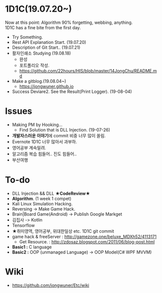 # 1D1C(19.07.20~)

Now at this point: Algorithm 90% forgetting, webbing, anything. <br>
1D1C has a fine bite from the first day.<br>
- Try Something.
- Rest API Explanation Start. (19.07.20)
- Description of Git Start.. (19.07.21)
- 활자인쇄소 Studying (19.08.18)
  - 완성
  - 포트폴리오 작성.
  - https://github.com/22hours/HIS/blob/master/14JongChu/README.md
- Make a gitblog.(19.08.04~)
  - https://jongwuner.github.io
- Success Deviare2. 
    See the Result(Print Logger). (19-08-04)

# Issues
- Making PM by Hooking...<br>
   - Find Solution that is DLL Injection. (19-07-26)
- **개발자스러운 이야기**에 commit 비중 너무 많이 쏠림.
- Evernote 1D1C 너무 많아서 과부하. 
- 영어공부 계속밀려.
- 알고리즘 복습 힘들어.. 진도 힘들어..
- 부산여행

# To-do
- DLL Injection && DLL **★CodeReview★**
- **Algorithm**. (1 week 1 compet)
- Kali Linux Simulation Hacking.
- Reversing -> Make Game Hack.
- Brain|Board Game(Android) -> Publish Google Markget
- 김집사 -> Kotlin
- Tensorflow
- ★취미영역, 영어공부, 위대한일상 etc. 1D1C git commit
- game hack & freeServer : http://gamezone.one/beluxe_MDXh52/4113171
  - Get Resource. : http://zdosaz.blogspot.com/2011/06/blog-post.html  
- **Basic1 :** C language
- **Basic2 :** OOP (unmanaged Language)
-> OOP Model(C# WPF MVVM) 

# Wiki
- https://github.com/jongwuner/Etc/wiki
